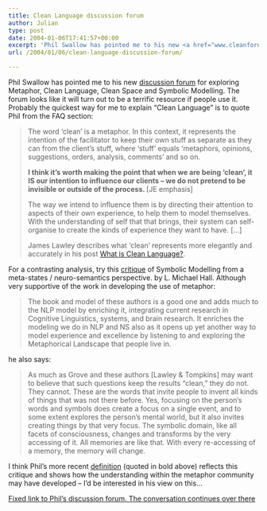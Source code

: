 ```yaml
---
title: Clean Language discussion forum
author: Julian
type: post
date: 2004-01-06T17:41:57+00:00
excerpt: 'Phil Swallow has pointed me to his new <a href="www.cleanforum.com">discussion forum</a> for exploring Metaphor, Clean Language, Clean Space and Symbolic Modelling.  I quote a couple of definitions of Clean Language, and also cite a critique of the approach from a Neuro-Semantics / Meta-States perspective.'
url: /2004/01/06/clean-language-discussion-forum/

---
```

Phil Swallow has pointed me to his new [discussion forum][1] for exploring Metaphor, Clean Language, Clean Space and Symbolic Modelling. The forum looks like it will turn out to be a terrific resource if people use it. Probably the quickest way for me to explain &#8220;Clean Language&#8221; is to quote Phil from the FAQ section:

<blockquote cite="https://www.cleanforum.com/phpBB2/viewtopic.php?t=35">
  <p>
    The word &#8216;clean&#8217; is a metaphor. In this context, it represents the intention of the facilitator to keep their own stuff as separate as they can from the client&#8217;s stuff, where &#8216;stuff&#8217; equals &#8216;metaphors, opinions, suggestions, orders, analysis, comments&#8217; and so on.
  </p>
  
  <p>
    <b>I think it&#8217;s worth making the point that when we are being &#8216;clean&#8217;, it IS our intention to influence our clients &#8211; we do not pretend to be invisible or outside of the process. </b> [JE emphasis]
  </p>
  
  <p>
    The way we intend to influence them is by directing their attention to aspects of their own experience, to help them to model themselves. With the understanding of self that that brings, their system can self-organise to create the kinds of experience they want to have. [&#8230;]
  </p>
  
  <p>
    James Lawley describes what &#8216;clean&#8217; represents more elegantly and accurately in his post <a href="https://www.cleanforum.com/phpBB2/viewtopic.php?t=41">What is Clean Language?</a>.
  </p>
</blockquote>

For a contrasting analysis, try this [critique][2] of Symbolic Modelling from a meta-states / neuro-semantics perspective. by L. Michael Hall. Although very supportive of the work in developing the use of metaphor:

<blockquote cite="https://purpleslurple.net/ps.php?theurl=https://www.devco.demon.co.uk/meta-states.html#purp456">
  <p>
    The book and model of these authors is a good one and adds much to the NLP model by enriching it, integrating current research in Cognitive Linguistics, systems, and brain research. It enriches the modeling we do in NLP and NS also as it opens up yet another way to model experience and excellence by listening to and exploring the Metaphorical Landscape that people live in.
  </p>
</blockquote>

he also says:

<blockquote cite="https://purpleslurple.net/ps.php?theurl=https://www.devco.demon.co.uk/meta-states.html#purp313">
  <p>
    As much as Grove and these authors [Lawley & Tompkins] may want to believe that such questions keep the results &#8220;clean,&#8221; they do not. They cannot. These are the words that invite people to invent all kinds of things that was not there before. Yes, focusing on the person&#8217;s words and symbols does create a focus on a single event, and to some extent explores the person&#8217;s mental world, but it also invites creating things by that very focus. The symbolic domain, like all facets of consciousness, changes and transforms by the very accessing of it. All memories are like that. With every re-accessing of a memory, the memory will change.
  </p>
</blockquote>

I think Phil&#8217;s more recent [definition][3] (quoted in bold above) reflects this critique and shows how the understanding within the metaphor community may have developed &#8211; I&#8217;d be interested in his view on this&#8230;

<ins>Fixed link to Phil&#8217;s <a href="https://www.cleanforum.com//">discussion forum</a>. The conversation continues <a href="https://www.cleanforum.com/phpBB2/viewtopic.php?p=114#114">over there</a></ins>

 [1]: https://www.cleanforum.com/
 [2]: https://www.devco.demon.co.uk/meta-states.html "THE META-STATES IN SYMBOLIC MODELING by L. Michael Hall, Ph.D."
 [3]: https://www.cleanforum.com/phpBB2/viewtopic.php?t=35